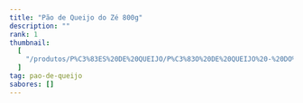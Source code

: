 ```yaml
---
title: "Pão de Queijo do Zé 800g"
description: ""
rank: 1
thumbnail:
  [
    "/produtos/P%C3%83ES%20DE%20QUEIJO/P%C3%83O%20DE%20QUEIJO%20-%20DO%20Z%C3%89%20800g.png",
  ]
tag: pao-de-queijo
sabores: []
---
```


